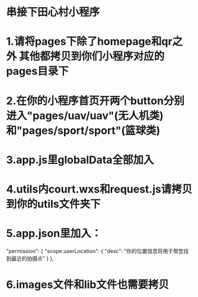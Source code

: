 # 串接下田心村小程序
# 1.请将pages下除了homepage和qr之外 其他都拷贝到你们小程序对应的pages目录下
# 2.在你的小程序首页开两个button分别进入"pages/uav/uav"(无人机类)和"pages/sport/sport"(篮球类)
# 3.app.js里globalData全部加入
# 4.utils内court.wxs和request.js请拷贝到你的utils文件夹下
# 5.app.json里加入：  
"permission": {
    "scope.userLocation": {
      "desc": "你的位置信息将用于帮您找到最近的拍摄点"
    }
  },
  # 6.images文件和lib文件也需要拷贝